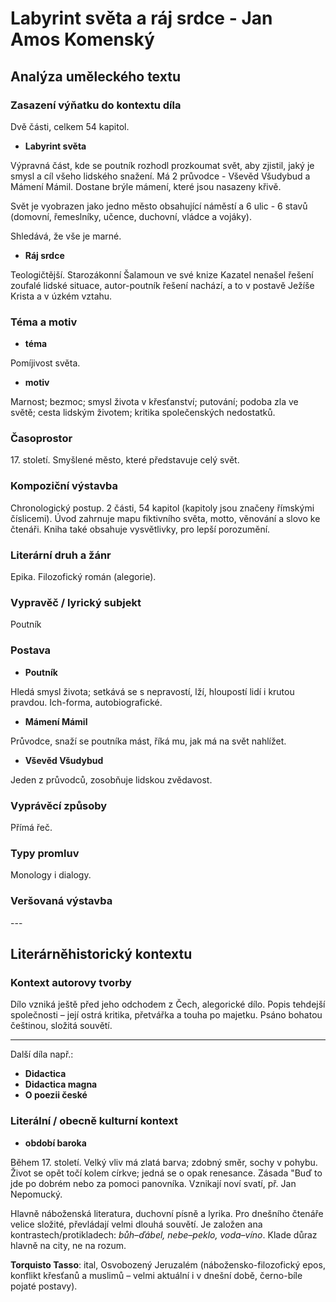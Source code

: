 # Labyrint světa a ráj srdce - Jan Amos Komenský

## Analýza uměleckého textu

### Zasazení výňatku do kontextu díla

Dvě části, celkem 54 kapitol.

- **Labyrint světa**

Výpravná část, kde se poutník rozhodl prozkoumat svět, aby zjistil, jaký je smysl a cíl všeho lidského snažení. Má 2 průvodce - Vševěd Všudybud a Mámení Mámil. Dostane brýle mámení, které jsou nasazeny křivě. 

Svět je vyobrazen jako jedno město obsahující náměstí a 6 ulic - 6 stavů (domovní, řemeslníky, učence, duchovní, vládce a vojáky).

Shledává, že vše je marné.

- **Ráj srdce**

Teologičtější. Starozákonní Šalamoun ve své knize Kazatel nenašel řešení zoufalé lidské situace, autor-poutník řešení nachází, a to v postavě Ježíše Krista a v úzkém vztahu.

### Téma a motiv

- **téma**

Pomíjivost světa.

- **motiv**

Marnost; bezmoc; smysl života v křesťanství; putování; podoba zla ve světě; cesta lidským životem; kritika společenských nedostatků.

### Časoprostor

17\. století. Smyšlené město, které představuje celý svět.

### Kompoziční výstavba

Chronologický postup. 2 části, 54 kapitol (kapitoly jsou značeny římskými číslicemi). Úvod zahrnuje mapu fiktivního světa, motto, věnování a slovo ke čtenáři. Kniha také obsahuje vysvětlivky, pro lepší porozumění.

### Literární druh a žánr

Epika. Filozofický román (alegorie).

### Vypravěč / lyrický subjekt

Poutník

### Postava

- **Poutník**

Hledá smysl života; setkává se s nepravostí, lží, hloupostí lidí i krutou pravdou. Ich-forma, autobiografické.

- **Mámení Mámil**

Průvodce, snaží se poutníka mást, říká mu, jak má na svět nahlížet.

- **Vševěd Všudybud**

Jeden z průvodců, zosobňuje lidskou zvědavost.

### Vyprávěcí způsoby

Přímá řeč.

### Typy promluv

Monology i dialogy.

### Veršovaná výstavba

\-\-\-

## Literárněhistorický kontextu

### Kontext autorovy tvorby

Dílo vzniká ještě před jeho odchodem z Čech, alegorické dílo. Popis tehdejší společnosti – její ostrá kritika, přetvářka a touha po majetku. Psáno bohatou češtinou, složitá souvětí.

---

Další díla např.:

- **Didactica**
- **Didactica magna**
- **O poezii české**

### Literální / obecně kulturní kontext

- **období baroka**

Během 17. století. Velký vliv má zlatá barva; zdobný směr, sochy v pohybu. Život se opět točí kolem církve; jedná se o opak renesance. Zásada "Buď to jde po dobrém nebo za pomoci panovníka. Vznikají noví svatí, př. Jan Nepomucký.

Hlavně náboženská literatura, duchovní písně a lyrika. Pro dnešního čtenáře velice složité, převládají velmi dlouhá souvětí. Je založen ana kontrastech/protikladech: *bůh–ďábel, nebe–peklo, voda–víno*. Klade důraz hlavně na city, ne na rozum. 

**Torquisto Tasso**: ital, Osvobozený Jeruzalém (nábožensko-filozofický epos, konflikt křesťanů a muslimů – velmi aktuální i v dnešní době, černo-bíle pojaté postavy).
